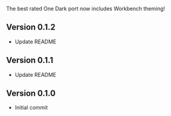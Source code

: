 The best rated One Dark port now includes Workbench theming!

## Version 0.1.2

- Update README

## Version 0.1.1

- Update README

## Version 0.1.0

- Initial commit
